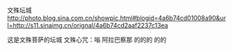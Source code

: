文殊坛城
http://photo.blog.sina.com.cn/showpic.html#blogid=4a6b74cd01008a90&url=http://s11.sinaimg.cn/orignal/4a6b74cd2aaf2237c13ea
 
这是文殊菩萨的坛城
文殊心咒：嗡 阿拉巴察那 的的的 的的 
